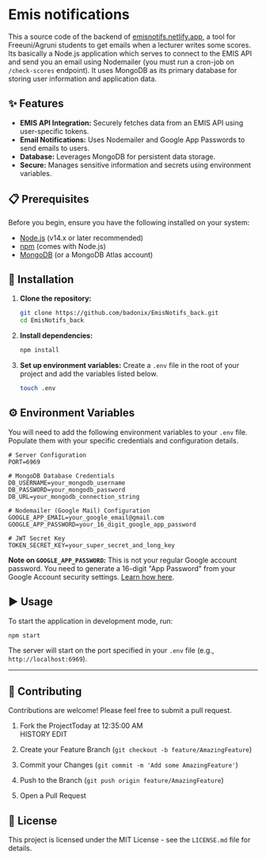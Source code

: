 # Emis notifications

This a source code of the backend of [emisnotifs.netlify.app](https://emisnotifs.netlify.app), a tool for Freeuni/Agruni students to get emails when a lecturer writes some scores. Its basically a Node.js application which serves to connect to the EMIS API and send you an email using Nodemailer (you must run a cron-job on `/check-scores` endpoint). It uses MongoDB as its primary database for storing user information and application data.

## ✨ Features

* **EMIS API Integration:** Securely fetches data from an EMIS API using user-specific tokens.
* **Email Notifications:** Uses Nodemailer and Google App Passwords to send emails to users.
* **Database:** Leverages MongoDB for persistent data storage.
* **Secure:** Manages sensitive information and secrets using environment variables.

## 📋 Prerequisites

Before you begin, ensure you have the following installed on your system:

* [Node.js](https://nodejs.org/en/) (v14.x or later recommended)
* [npm](https://www.npmjs.com/get-npm) (comes with Node.js)
* [MongoDB](https://www.mongodb.com/try/download/community) (or a MongoDB Atlas account)

## 🚀 Installation

1.  **Clone the repository:**
    ```bash
    git clone https://github.com/badonix/EmisNotifs_back.git
    cd EmisNotifs_back
    ```

2.  **Install dependencies:**
    ```bash
    npm install
    ```

3.  **Set up environment variables:**
    Create a `.env` file in the root of your project and add the variables listed below.
    ```bash
    touch .env
    ```

## ⚙️ Environment Variables

You will need to add the following environment variables to your `.env` file. Populate them with your specific credentials and configuration details.

```plaintext
# Server Configuration
PORT=6969

# MongoDB Database Credentials
DB_USERNAME=your_mongodb_username
DB_PASSWORD=your_mongodb_password
DB_URL=your_mongodb_connection_string

# Nodemailer (Google Mail) Configuration
GOOGLE_APP_EMAIL=your_google_email@gmail.com
GOOGLE_APP_PASSWORD=your_16_digit_google_app_password

# JWT Secret Key
TOKEN_SECRET_KEY=your_super_secret_and_long_key
```

**Note on `GOOGLE_APP_PASSWORD`:** This is not your regular Google account password. You need to generate a 16-digit "App Password" from your Google Account security settings. [Learn how here](https://support.google.com/accounts/answer/185833).

## ▶️ Usage

To start the application in development mode, run:

```bash
npm start
```

The server will start on the port specified in your `.env` file (e.g., `http://localhost:6969`).

---

## 🤝 Contributing

Contributions are welcome! Please feel free to submit a pull request.

1.  Fork the ProjectToday at 12:35:00 AM	
HISTORY
EDIT

2.  Create your Feature Branch (`git checkout -b feature/AmazingFeature`)
3.  Commit your Changes (`git commit -m 'Add some AmazingFeature'`)
4.  Push to the Branch (`git push origin feature/AmazingFeature`)
5.  Open a Pull Request

## 📄 License

This project is licensed under the MIT License - see the `LICENSE.md` file for details.
